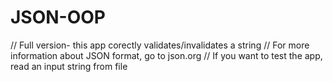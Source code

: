 # JSON-OOP
// Full version- this app corectly validates/invalidates a string 
// For more information about JSON format, go to json.org
// If you want to test the app, read an input string from file
